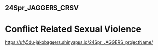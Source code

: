 ## 24Spr_JAGGERS_CRSV

# Conflict Related Sexual Violence

https://ufy5du-jakobaggers.shinyapps.io/24Spr_JAGGERS_projectName/
